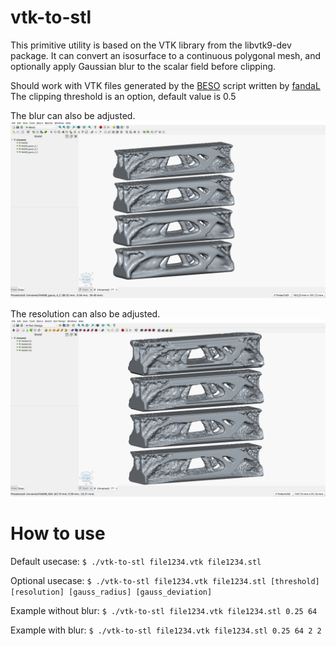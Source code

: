 # vtk-to-stl
This primitive utility is based on the VTK library from the libvtk9-dev package. It can convert an isosurface to a continuous polygonal mesh, and optionally apply Gaussian blur to the scalar field before clipping.

Should work with VTK files generated by the [BESO](https://github.com/calculix/beso) script written by [fandaL](https://github.com/fandaL)
The clipping threshold is an option, default value is 0.5

The blur can also be adjusted.
![alt tag](https://github.com/Alex20129/vtk-to-stl/blob/main/vtk-to-stl_01.png)

The resolution can also be adjusted.
![alt tag](https://github.com/Alex20129/vtk-to-stl/blob/main/vtk-to-stl_02.png)

# How to use
Default usecase:
`$ ./vtk-to-stl file1234.vtk file1234.stl`

Optional usecase:
`$ ./vtk-to-stl file1234.vtk file1234.stl [threshold] [resolution] [gauss_radius] [gauss_deviation]`

Example without blur:
`$ ./vtk-to-stl file1234.vtk file1234.stl 0.25 64`

Example with blur:
`$ ./vtk-to-stl file1234.vtk file1234.stl 0.25 64 2 2`
